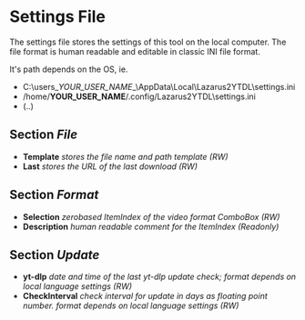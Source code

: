 # Settings File

The settings file stores the settings of this tool on the local computer. The file format is human readable and editable in classic INI file format.

It's path depends on the OS, ie.
* C:\users\__YOUR_USER_NAME__\AppData\Local\Lazarus2YTDL\settings.ini
* /home/__YOUR_USER_NAME__/.config/Lazarus2YTDL\settings.ini
* (..)


## Section _File_
* __Template__ _stores the file name and path template (RW)_
* __Last__ _stores the URL of the last download (RW)_

## Section _Format_
* __Selection__ _zerobased ItemIndex of the video format ComboBox (RW)_
* __Description__ _human readable comment for the ItemIndex (Readonly)_

## Section _Update_
* __yt-dlp__ _date and time of the last yt-dlp update check; format depends on local language settings (RW)_
* __CheckInterval__ _check interval for update in days as floating point number. format depends on local language settings (RW)_
